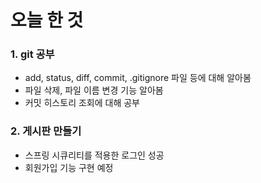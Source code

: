 # 오늘 한 것
### 1. git 공부
- add, status, diff, commit, .gitignore 파일 등에 대해 알아봄
- 파일 삭제, 파일 이름 변경 기능 알아봄
- 커밋 히스토리 조회에 대해 공부

### 2. 게시판 만들기
- 스프링 시큐리티를 적용한 로그인 성공
- 회원가입 기능 구현 예정


